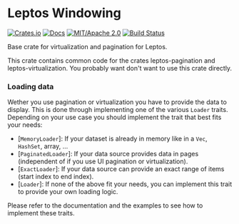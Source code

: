 # Leptos Windowing

[![Crates.io](https://img.shields.io/crates/v/leptos-windowing.svg)](https://crates.io/crates/leptos-windowing)
[![Docs](https://docs.rs/leptos-windowing/badge.svg)](https://docs.rs/leptos-windowing/)
[![MIT/Apache 2.0](https://img.shields.io/badge/license-MIT%2FApache-blue.svg)](https://github.com/synphonyte/leptos-windowing#license)
[![Build Status](https://github.com/synphonyte/leptos-windowing/actions/workflows/cd.yml/badge.svg)](https://github.com/synphonyte/leptos-windowing/actions/workflows/cd.yml)

<!-- cargo-rdme start -->

Base crate for virtualization and pagination for Leptos.

This crate contains common code for the crates leptos-pagination and leptos-virtualization.
You probably want don't want to use this crate directly.

### Loading data

Wether you use pagination or virtualization you have to provide the data to display.
This is done through implementing one of the various `Loader` traits. Depending on your use case
you should implement the trait that best fits your needs:

- [`MemoryLoader`]: If your dataset is already in memory like in a `Vec`, `HashSet`, array, ...
- [`PaginatedLoader`]: If your data source provides data in pages (independent of if you use UI pagination or virtualization).
- [`ExactLoader`]: If your data source can provide an exact range of items (start index to end index).
- [`Loader`]: If none of the above fit your needs, you can implement this trait to provide your own loading logic.

Please refer to the documentation and the examples to see how to implement these traits.

<!-- cargo-rdme end -->
